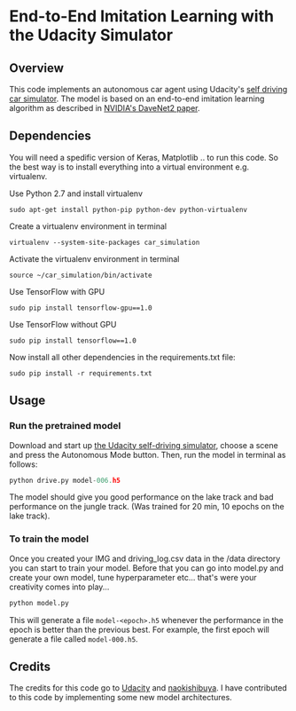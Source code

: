 # End-to-End Imitation Learning with the Udacity Simulator
## Overview

This code implements an autonomous car agent using Udacity's [self driving car simulator](https://github.com/udacity/self-driving-car-sim). The model is based on an end-to-end imitation learning algorithm as described in [NVIDIA's DaveNet2 paper](https://arxiv.org/abs/1604.07316).

## Dependencies

You will need a spedific version of Keras, Matplotlib .. to run this code. So the best way is to install everything into a virtual environment e.g. virtualenv.

Use Python 2.7 and install virtualenv
```
sudo apt-get install python-pip python-dev python-virtualenv
``` 
Create a virtualenv environment in terminal
```
virtualenv --system-site-packages car_simulation
```
Activate the virtualenv environment in terminal
```
source ~/car_simulation/bin/activate
```
Use TensorFlow with GPU
```
sudo pip install tensorflow-gpu==1.0
```
Use TensorFlow without GPU
```
sudo pip install tensorflow==1.0
```
Now install all other dependencies in the requirements.txt file:
```
sudo pip install -r requirements.txt
```

## Usage


### Run the pretrained model

Download and start up [the Udacity self-driving simulator](https://github.com/udacity/self-driving-car-sim), choose a scene and press the Autonomous Mode button.  Then, run the model in terminal as follows:

```python
python drive.py model-006.h5
```
The model should give you good performance on the lake track and bad performance on the jungle track. (Was trained for 20 min, 10 epochs on the lake track).

### To train the model

Once you created your IMG and driving_log.csv data in the /data directory you can start to train your model.
Before that you can go into model.py and create your own model, tune hyperparameter etc... that's were your creativity comes into play...

```python
python model.py
```

This will generate a file `model-<epoch>.h5` whenever the performance in the epoch is better than the previous best.  For example, the first epoch will generate a file called `model-000.h5`.

## Credits

The credits for this code go to [Udacity](https://github.com/udacity) and [naokishibuya](https://github.com/naokishibuya). I have contributed to this code by implementing some new model architectures.
